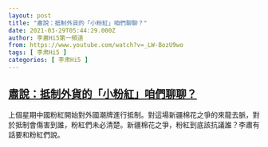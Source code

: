 ```yaml
---
layout: post
title: "肅說：抵制外貨的「小粉紅」咱們聊聊？"
date: 2021-03-29T05:44:29.000Z
author: 李肅Hi5第一頻道
from: https://www.youtube.com/watch?v=_LW-BozU9wo
tags: [ 李肃Hi5 ]
categories: [ 李肃Hi5 ]
---
```

<!--1616996669000-->
[肅說：抵制外貨的「小粉紅」咱們聊聊？](https://www.youtube.com/watch?v=_LW-BozU9wo)
------

<div>
上個星期中國粉紅開始對外國潮牌進行抵制。對這場新疆棉花之爭的來龍去脈，對於抵制會傷害到誰，粉紅們未必清楚。新疆棉花之爭，粉紅到底該抗議誰？李肅有話要和粉紅們說。
</div>
